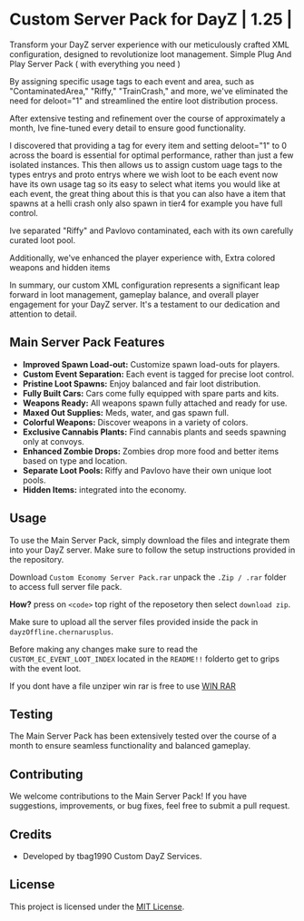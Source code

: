 # Custom Server Pack for DayZ | 1.25 |


Transform your DayZ server experience with our meticulously crafted XML configuration, designed to revolutionize loot management.
Simple Plug And Play Server Pack ( with everything you need )

By assigning specific usage tags to each event and area,
such as "ContaminatedArea," "Riffy," "TrainCrash," and more,
we've eliminated the need for deloot="1" and streamlined the entire loot distribution process.

After extensive testing and refinement over the course of approximately a month,
Ive fine-tuned every detail to ensure good functionality.

I discovered that providing a tag for every item and setting deloot="1" to 0 across the board is essential for optimal performance, rather than just a few isolated instances.
This then allows us to assign custom uage tags to the types entrys and proto entrys where we wish loot to be each event now have its own usage tag so its easy to select what items you would like at each event,
the great thing about this is that you can also have a item that spawns at a helli crash only also spawn in tier4 for example you have full control.

Ive separated "Riffy" and Pavlovo contaminated, each with its own carefully curated loot pool.

Additionally, we've enhanced the player experience with, Extra colored weapons and hidden items

In summary, our custom XML configuration represents a significant leap forward in loot management,
gameplay balance, and overall player engagement for your DayZ server. It's a testament to our dedication and attention to detail.

## Main Server Pack Features

- **Improved Spawn Load-out:** Customize spawn load-outs for players.
- **Custom Event Separation:** Each event is tagged for precise loot control.
- **Pristine Loot Spawns:** Enjoy balanced and fair loot distribution.
- **Fully Built Cars:** Cars come fully equipped with spare parts and kits.
- **Weapons Ready:** All weapons spawn fully attached and ready for use.
- **Maxed Out Supplies:** Meds, water, and gas spawn full.
- **Colorful Weapons:** Discover weapons in a variety of colors.
- **Exclusive Cannabis Plants:** Find cannabis plants and seeds spawning only at convoys.
- **Enhanced Zombie Drops:** Zombies drop more food and better items based on type and location.
- **Separate Loot Pools:** Riffy and Pavlovo have their own unique loot pools.
- **Hidden Items:** integrated into the economy.

## Usage

To use the Main Server Pack, simply download the files and integrate them into your DayZ server.
Make sure to follow the setup instructions provided in the repository.

Download `Custom Economy Server Pack.rar` unpack the `.Zip / .rar` folder to access full server file pack.

**How?** press on `<code>` top right of the reposetory then select `download zip`.

Make sure to upload all the server files provided inside the pack in `dayzOffline.chernarusplus`.

Before making any changes make sure to read the `CUSTOM_EC_EVENT_LOOT_INDEX` located in the `README!!` folderto get to grips with the event loot.

If you dont have a file unziper win rar is free to use
[WIN RAR](https://www.win-rar.com/)

## Testing

The Main Server Pack has been extensively tested over the course of a month to ensure seamless functionality and balanced gameplay.

## Contributing

We welcome contributions to the Main Server Pack! If you have suggestions, improvements, or bug fixes, feel free to submit a pull request.

## Credits

- Developed by tbag1990 Custom DayZ Services.

## License

This project is licensed under the [MIT License](LICENSE).
